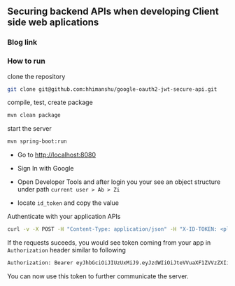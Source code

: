 ## Securing backend APIs when developing Client side web aplications

### Blog link

### How to run
clone the repository
```bash
git clone git@github.com:hhimanshu/google-oauth2-jwt-secure-api.git

```

compile, test, create package
```bash
mvn clean package
```

start the server
```bash
mvn spring-boot:run
```

- Go to [http://localhost:8080](http://localhost:8080)

- Sign In with Google
- Open Developer Tools and after login you your see an object structure under path `current user > Ab > Zi `
- locate `id_token` and copy the value

Authenticate with your application APIs
```bash
curl -v -X POST -H "Content-Type: application/json" -H "X-ID-TOKEN: <place your id_token here>" -d'{}' http://localhost:8080/login
```

If the requests suceeds, you would see token coming from your app in `Authorization` header similar to following
```bash
Authorization: Bearer eyJhbGciOiJIUzUxMiJ9.eyJzdWIiOiJteVVuaXF1ZVVzZXIiLCJleHAiOjE0OTUwMDA3NjV9.B4Ax_BIkrW044rwVnN-qvLcT9r0JzP4VCECjExp3yTFqv4STNmEiG4LNBHU-BXjAOSgt9xuLV7LhVXPKLYApbQ
```

You can now use this token to further communicate the server.

